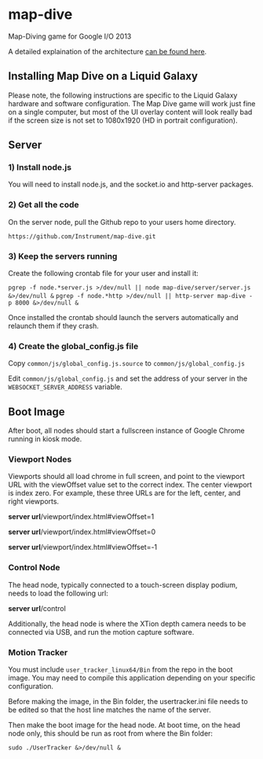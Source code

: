 map-dive
========

Map-Diving game for Google I/O 2013

A detailed explaination of the architecture [can be found here](https://github.com/Instrument/google-map-dive/blob/master/docs/architecture.md "Architecture"). 


Installing Map Dive on a Liquid Galaxy
--------------------------------------

Please note, the following instructions are specific to the Liquid Galaxy hardware and software configuration.  The Map Dive game will work just fine on a single computer, but most of the UI overlay content will look really bad if the screen size is not set to 1080x1920 (HD in portrait configuration).


Server
------

### 1) Install node.js

You will need to install node.js, and the socket.io and http-server packages.


### 2) Get all the code

On the server node, pull the Github repo to your users home directory.

`https://github.com/Instrument/map-dive.git `


### 3) Keep the servers running

Create the following crontab file for your user and install it:

`pgrep -f node.*server.js >/dev/null || node map-dive/server/server.js &>/dev/null &`
`pgrep -f node.*http >/dev/null || http-server map-dive -p 8000 &>/dev/null &`

Once installed the crontab should launch the servers automatically and relaunch them if they crash.


### 4) Create the global_config.js file

Copy `common/js/global_config.js.source` to `common/js/global_config.js`

Edit `common/js/global_config.js` and set the address of your server in the `WEBSOCKET_SERVER_ADDRESS` variable.


Boot Image
----------

After boot, all nodes should start a fullscreen instance of Google Chrome running in kiosk mode.


### Viewport Nodes

Viewports should all load chrome in full screen, and point to the viewport URL with the viewOffset value set to the correct index.  The center viewport is index zero.  For example, these three URLs are for the left, center, and right viewports.

**server url**/viewport/index.html#viewOffset=1

**server url**/viewport/index.html#viewOffset=0

**server url**/viewport/index.html#viewOffset=-1


### Control Node

The head node, typically connected to a touch-screen display podium, needs to load the following url: 

**server url**/control


Additionally, the head node is where the XTion depth camera needs to be connected via USB, and run the motion capture software.


### Motion Tracker

You must include `user_tracker_linux64/Bin` from the repo in the boot image.  You may need to compile this application depending on your specific configuration.

Before making the image, in the Bin folder, the usertracker.ini file needs to be edited so that the host line matches the name of the server.

Then make the boot image for the head node. At boot time, on the head node only, this should be run as root from where the Bin folder:

`sudo ./UserTracker &>/dev/null &`